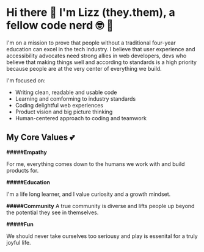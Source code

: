 # Hi there 👋 I'm Lizz (they.them), a fellow code nerd 🤓 🌈 

I'm on a mission to prove that people without a traditional four-year education can excel in the tech industry. I believe that user experience and accessibility advocates need strong allies in web developers, devs who believe that making things well and according to standards is a high priority because people are at the very center of everything we build.

I'm focused on:
- Writing clean, readable and usable code
- Learning and comforming to industry standards
- Coding delightful web experiences
- Product vision and big picture thinking
- Human-centered approach to coding and teamwork

## My Core Values 💕

**#####Empathy**

For me, everything comes down to the humans we work with and build products for. 

**#####Education**

I'm a life long learner, and I value curiosity and a growth mindset.
 
**#####Community**
A true community is diverse and lifts people up beyond the potential they see in themselves. 

**#####Fun**

We should never take ourselves too seriousy and play is essenital for a truly joyful life. 

<!--
**lizzSoup/lizzSoup** is a ✨ _special_ ✨ repository because its `README.md` (this file) appears on your GitHub profile.

Here are some ideas to get you started:

- 🔭 I’m currently working on ...
- 🌱 I’m currently learning ...
- 👯 I’m looking to collaborate on ...
- 🤔 I’m looking for help with ...
- 💬 Ask me about ...
- 📫 How to reach me: ...
- 😄 Pronouns: ...
- ⚡ Fun fact: ...
-->
